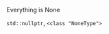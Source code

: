 Everything is None

`std::nullptr`, `<class "NoneType">`

<!---
null-none-nix/null-none-nix is a ✨ special ✨ repository because its `README.md` (this file) appears on your GitHub profile.
You can click the Preview link to take a look at your changes.
--->
